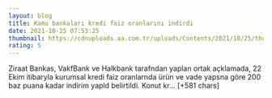 ```yaml
--- 
layout: blog
title: Kamu bankaları kredi faiz oranlarını indirdi
date: 2021-10-25 07:53:25
thumbnail: https://cdnuploads.aa.com.tr/uploads/Contents/2021/10/25/thumbs_b_c_c94b302d4d52910570ac6617732bb8c0.jpg
rating: 5
---
```

Ziraat Bankas, VakfBank ve Halkbank tarafndan yaplan ortak açklamada, 22 Ekim itibaryla kurumsal kredi faiz oranlarnda ürün ve vade yapsna göre 200 baz puana kadar indirim yapld belirtildi.
Konut kr… [+581 chars]